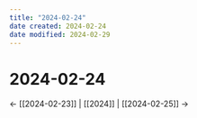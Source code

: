 ```yaml
---
title: "2024-02-24"
date created: 2024-02-24
date modified: 2024-02-29
---
```


# 2024-02-24

← [[2024-02-23]] | [[2024]] | [[2024-02-25]] →
